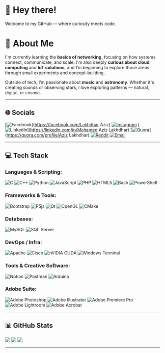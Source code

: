 # 👋 Hey there!

Welcome to my GitHub — where curiosity meets code.

# 💫 About Me

I'm currently learning the **basics of networking**, focusing on how systems connect, communicate, and scale. I'm also deeply **curious about cloud computing** and **IoT solutions**, and I’m beginning to explore those areas through small experiments and concept-building.

Outside of tech, I’m passionate about **music** and **astronomy**. Whether it's creating sounds or observing stars, I love exploring patterns — natural, digital, or cosmic.

---

## 🌐 Socials

[![Facebook](https://img.shields.io/badge/Facebook-%231877F2.svg?logo=Facebook&logoColor=white)](https://facebook.com/Lakhdhar Aziz)
[![Instagram](https://img.shields.io/badge/Instagram-%23E4405F.svg?logo=Instagram&logoColor=white)](https://instagram.com/aziz_lakhdhar)
[![LinkedIn](https://img.shields.io/badge/LinkedIn-%230077B5.svg?logo=linkedin&logoColor=white)](https://linkedin.com/in/Mohamed Aziz Lakhdhar)
[![Quora](https://img.shields.io/badge/Quora-%23B92B27.svg?logo=Quora&logoColor=white)](https://quora.com/profile/Aziz Lakhdhar)
[![Reddit](https://img.shields.io/badge/Reddit-%23FF4500.svg?logo=Reddit&logoColor=white)](https://reddit.com/user/GreenTheStoic)
[![Email](https://img.shields.io/badge/Email-D14836?logo=gmail&logoColor=white)](mailto:mohamedaziz.lakhdhar@esprit.tn)

---

## 💻 Tech Stack

### Languages & Scripting:
![C](https://img.shields.io/badge/c-%2300599C.svg?style=for-the-badge&logo=c&logoColor=white)
![C++](https://img.shields.io/badge/c++-%2300599C.svg?style=for-the-badge&logo=c%2B%2B&logoColor=white)
![Python](https://img.shields.io/badge/python-3670A0?style=for-the-badge&logo=python&logoColor=ffdd54)
![JavaScript](https://img.shields.io/badge/javascript-%23323330.svg?style=for-the-badge&logo=javascript&logoColor=%23F7DF1E)
![PHP](https://img.shields.io/badge/php-%23777BB4.svg?style=for-the-badge&logo=php&logoColor=white)
![HTML5](https://img.shields.io/badge/html5-%23E34F26.svg?style=for-the-badge&logo=html5&logoColor=white)
![Bash](https://img.shields.io/badge/bash_script-%23121011.svg?style=for-the-badge&logo=gnu-bash&logoColor=white)
![PowerShell](https://img.shields.io/badge/PowerShell-%235391FE.svg?style=for-the-badge&logo=powershell&logoColor=white)

### Frameworks & Tools:
![Bootstrap](https://img.shields.io/badge/bootstrap-%238511FA.svg?style=for-the-badge&logo=bootstrap&logoColor=white)
![P5js](https://img.shields.io/badge/p5.js-ED225D?style=for-the-badge&logo=p5.js&logoColor=FFFFFF)
![Qt](https://img.shields.io/badge/Qt-%23217346.svg?style=for-the-badge&logo=Qt&logoColor=white)
![OpenGL](https://img.shields.io/badge/OpenGL-%23FFFFFF.svg?style=for-the-badge&logo=opengl)
![CMake](https://img.shields.io/badge/CMake-%23008FBA.svg?style=for-the-badge&logo=cmake&logoColor=white)

### Databases:
![MySQL](https://img.shields.io/badge/mysql-4479A1.svg?style=for-the-badge&logo=mysql&logoColor=white)
![SQL Server](https://img.shields.io/badge/Microsoft%20SQL%20Server-CC2927?style=for-the-badge&logo=microsoft%20sql%20server&logoColor=white)

### DevOps / Infra:
![Apache](https://img.shields.io/badge/apache-%23D42029.svg?style=for-the-badge&logo=apache&logoColor=white)
![Cisco](https://img.shields.io/badge/cisco-%23049fd9.svg?style=for-the-badge&logo=cisco&logoColor=black)
![nVIDIA CUDA](https://img.shields.io/badge/cuda-000000.svg?style=for-the-badge&logo=nVIDIA&logoColor=green)
![Windows Terminal](https://img.shields.io/badge/Windows%20Terminal-%234D4D4D.svg?style=for-the-badge&logo=windows-terminal&logoColor=white)

### Tools & Creative Software:
![Notion](https://img.shields.io/badge/Notion-%23000000.svg?style=for-the-badge&logo=notion&logoColor=white)
![Postman](https://img.shields.io/badge/Postman-FF6C37?style=for-the-badge&logo=postman&logoColor=white)
![Arduino](https://img.shields.io/badge/-Arduino-00979D?style=for-the-badge&logo=Arduino&logoColor=white)

### Adobe Suite:
![Adobe Photoshop](https://img.shields.io/badge/adobe%20photoshop-%2331A8FF.svg?style=for-the-badge&logo=adobe%20photoshop&logoColor=white)
![Adobe Illustrator](https://img.shields.io/badge/adobe%20illustrator-%23FF9A00.svg?style=for-the-badge&logo=adobe%20illustrator&logoColor=white)
![Adobe Premiere Pro](https://img.shields.io/badge/Adobe%20Premiere%20Pro-9999FF.svg?style=for-the-badge&logo=Adobe%20Premiere%20Pro&logoColor=white)
![Adobe Lightroom](https://img.shields.io/badge/Adobe%20Lightroom-31A8FF.svg?style=for-the-badge&logo=Adobe%20Lightroom&logoColor=white)
![Adobe Acrobat](https://img.shields.io/badge/Adobe%20Acrobat%20Reader-EC1C24.svg?style=for-the-badge&logo=Adobe%20Acrobat%20Reader&logoColor=white)

---

## 📊 GitHub Stats

![](https://github-readme-stats.vercel.app/api?username=AzizLAKHDHAR&theme=shadow_green&hide_border=false&include_all_commits=true&count_private=true)
![](https://nirzak-streak-stats.vercel.app/?user=AzizLAKHDHAR&theme=shadow_green&hide_border=false)
![](https://github-readme-stats.vercel.app/api/top-langs/?username=AzizLAKHDHAR&theme=shadow_green&hide_border=false&layout=compact)

---


